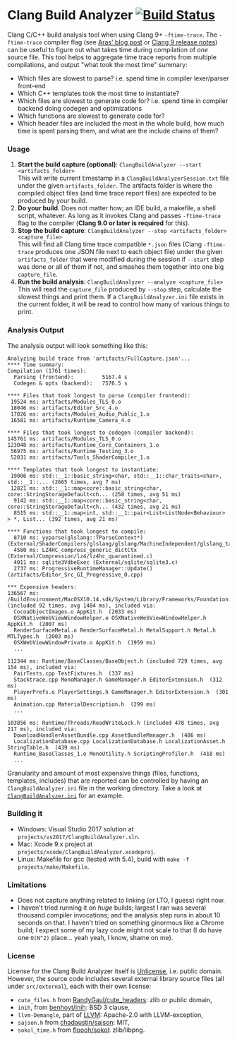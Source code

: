 # Clang Build Analyzer [![Build Status](https://github.com/aras-p/ClangBuildAnalyzer/workflows/build_and_test/badge.svg)](https://github.com/aras-p/ClangBuildAnalyzer/actions)

Clang C/C++ build analysis tool when using Clang 9+ `-ftime-trace`. The `-ftime-trace` compiler flag
(see [Aras' blog post](https://aras-p.info/blog/2019/01/16/time-trace-timeline-flame-chart-profiler-for-Clang/) or
[Clang 9 release notes](https://releases.llvm.org/9.0.0/tools/clang/docs/ReleaseNotes.html#new-compiler-flags)) can be useful
to figure out what takes time during compilation of *one* source file. This tool helps to aggregate time trace
reports from multiple compilations, and output "what took the most time" summary:

- Which files are slowest to parse? i.e. spend time in compiler lexer/parser front-end
- Which C++ templates took the most time to instantiate?
- Which files are slowest to generate code for? i.e. spend time in compiler backend doing codegen and optimizations
- Which functions are slowest to generate code for?
- Which header files are included the most in the whole build, how much time is spent parsing them, and what are the include chains of them?


### Usage

1. **Start the build capture (optional)**: `ClangBuildAnalyzer --start <artifacts_folder>`<br/>
   This will write current timestamp in a `ClangBuildAnalyzerSession.txt` file under the given `artifacts_folder`. The artifacts
   folder is where the compiled object files (and time trace report files) are expected to be produced by your build.
1. **Do your build**. Does not matter how; an IDE build, a makefile, a shell script, whatever. As long as it invokes
   Clang and passes `-ftime-trace` flag to the compiler (**Clang 9.0 or later is required** for this).
1. **Stop the build capture**: `ClangBuildAnalyzer --stop <artifacts_folder> <capture_file>`<br/>
   This will find all Clang time trace compatible `*.json` files (Clang `-ftime-trace` produces one JSON file next to each object file)
   under the given `artifacts_folder` that were modified during the session if
   `--start` step was done or all of them if not, and smashes them together into
   one big `capture_file`.
1. **Run the build analysis**: `ClangBuildAnalyzer --analyze <capture_file>`<br/>
   This will read the `capture_file` produced by `--stop` step, calculate the slowest things and print them. If a
   `ClangBuildAnalyzer.ini` file exists in the current folder, it will be read to control how many of various things to print.


### Analysis Output

The analysis output will look something like this:

```
Analyzing build trace from 'artifacts/FullCapture.json'...
**** Time summary:
Compilation (1761 times):
  Parsing (frontend):         5167.4 s
  Codegen & opts (backend):   7576.5 s

**** Files that took longest to parse (compiler frontend):
 19524 ms: artifacts/Modules_TLS_0.o
 18046 ms: artifacts/Editor_Src_4.o
 17026 ms: artifacts/Modules_Audio_Public_1.o
 16581 ms: artifacts/Runtime_Camera_4.o

**** Files that took longest to codegen (compiler backend):
145761 ms: artifacts/Modules_TLS_0.o
123048 ms: artifacts/Runtime_Core_Containers_1.o
 56975 ms: artifacts/Runtime_Testing_3.o
 52031 ms: artifacts/Tools_ShaderCompiler_1.o

**** Templates that took longest to instantiate:
 19006 ms: std::__1::basic_string<char, std::__1::char_traits<char>, std::__1::... (2665 times, avg 7 ms)
 12821 ms: std::__1::map<core::basic_string<char, core::StringStorageDefault<ch... (250 times, avg 51 ms)
  9142 ms: std::__1::map<core::basic_string<char, core::StringStorageDefault<ch... (432 times, avg 21 ms)
  8515 ms: std::__1::map<int, std::__1::pair<List<ListNode<Behaviour> > *, List... (392 times, avg 21 ms)

**** Functions that took longest to compile:
  8710 ms: yyparse(glslang::TParseContext*) (External/ShaderCompilers/glslang/glslang/MachineIndependent/glslang_tab.cpp)
  4580 ms: LZ4HC_compress_generic_dictCtx (External/Compression/lz4/lz4hc_quarantined.c)
  4011 ms: sqlite3VdbeExec (External/sqlite/sqlite3.c)
  2737 ms: ProgressiveRuntimeManager::Update() (artifacts/Editor_Src_GI_Progressive_0.cpp)

*** Expensive headers:
136567 ms: /BuildEnvironment/MacOSX10.14.sdk/System/Library/Frameworks/Foundation.framework/Headers/Foundation.h (included 92 times, avg 1484 ms), included via:
  CocoaObjectImages.o AppKit.h  (2033 ms)
  OSXNativeWebViewWindowHelper.o OSXNativeWebViewWindowHelper.h AppKit.h  (2007 ms)
  RenderSurfaceMetal.o RenderSurfaceMetal.h MetalSupport.h Metal.h MTLTypes.h  (2003 ms)
  OSXWebViewWindowPrivate.o AppKit.h  (1959 ms)
  ...

112344 ms: Runtime/BaseClasses/BaseObject.h (included 729 times, avg 154 ms), included via:
  PairTests.cpp TestFixtures.h  (337 ms)
  Stacktrace.cpp MonoManager.h GameManager.h EditorExtension.h  (312 ms)
  PlayerPrefs.o PlayerSettings.h GameManager.h EditorExtension.h  (301 ms)
  Animation.cpp MaterialDescription.h  (299 ms)
  ...

103856 ms: Runtime/Threads/ReadWriteLock.h (included 478 times, avg 217 ms), included via:
  DownloadHandlerAssetBundle.cpp AssetBundleManager.h  (486 ms)
  LocalizationDatabase.cpp LocalizationDatabase.h LocalizationAsset.h StringTable.h  (439 ms)
  Runtime_BaseClasses_1.o MonoUtility.h ScriptingProfiler.h  (418 ms)
  ...
```

Granularity and amount of most expensive things (files, functions, templates, includes) that are reported can be controlled by having an
`ClangBuildAnalyzer.ini` file in the working directory. Take a look at [`ClangBuildAnalyzer.ini`](/ClangBuildAnalyzer.ini) for an example.


### Building it

* Windows: Visual Studio 2017 solution at `projects/vs2017/ClangBuildAnalyzer.sln`.
* Mac: Xcode 9.x project at `projects/xcode/ClangBuildAnalyzer.xcodeproj`.
* Linux: Makefile for gcc (tested with 5.4), build with `make -f projects/make/Makefile`.


### Limitations

* Does not capture anything related to linking (or LTO, I guess) right now.
* I haven't tried running it on _huge_ builds; largest I ran was several thousand compiler invocations; and
  the analysis step runs in about 10 seconds on that. I haven't tried on something ginormous like a Chrome build;
  I expect some of my lazy code might not scale to that (I do have one `O(N^2)` place... yeah yeah, I know, shame on
  me).


### License

License for the Clang Build Analyzer itself is [Unlicense](https://unlicense.org/), i.e. public domain. However, the source code
includes several external library source files (all under `src/external`), each with their own license:

* `cute_files.h` from [RandyGaul/cute_headers](https://github.com/RandyGaul/cute_headers): zlib or public domain,
* `inih`, from [benhoyt/inih](https://github.com/benhoyt/inih): BSD 3 clause,
* `llvm-Demangle`, part of [LLVM](https://llvm.org/): Apache-2.0 with LLVM-exception,
* `sajson.h` from [chadaustin/sajson](https://github.com/chadaustin/sajson): MIT,
* `sokol_time.h` from [floooh/sokol](https://github.com/floooh/sokol): zlib/libpng.
